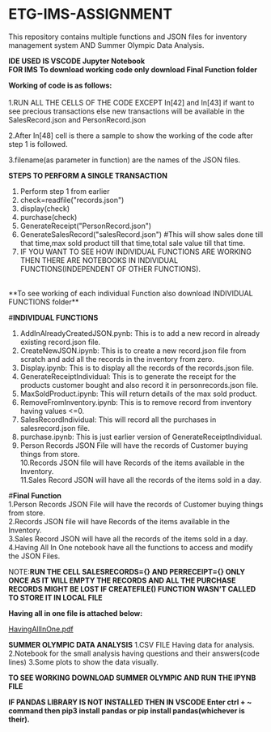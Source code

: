 # ETG-IMS-ASSIGNMENT
This repository contains multiple functions and JSON files for inventory management system AND Summer Olympic Data Analysis.<br/>

**IDE USED IS VSCODE Jupyter Notebook**
<br/>
**FOR IMS**
**To download working code only download Final Function folder**<br/>

**Working of code is as follows:**<br/>
<br/>
1.RUN ALL THE CELLS OF THE CODE EXCEPT In[42] and In[43] if want to see precious transactions else new transactions will be available in the SalesRecord.json and PersonRecord.json<br/>

2.After In[48] cell is there a sample to show the working of the code after step 1 is followed.<br/>

3.filename(as parameter in function) are the names of the JSON files.<br/>

**STEPS TO PERFORM A SINGLE TRANSACTION**
<br/>
1. Perform step 1 from earlier<br/>
2. check=readfile("records.json")<br/>
3. display(check)<br/>
4. purchase(check)<br/>
5. GenerateReceipt("PersonRecord.json")<br/>
6. GenerateSalesRecord("salesRecord.json") #This will show sales done till that time,max sold product till that time,total sale value till that time.<br/>
7. IF YOU WANT TO SEE HOW INDIVIDUAL FUNCTIONS ARE WORKING THEN THERE ARE NOTEBOOKS IN INDIVIDUAL FUNCTIONS(INDEPENDENT OF OTHER FUNCTIONS).<br/>
<br/>
**To see working of each individual Function also download INDIVIDUAL FUNCTIONS folder**<br/>




#**INDIVIDUAL FUNCTIONS**
<br/>
1. AddInAlreadyCreatedJSON.pynb: This is to add a new record in already existing record.json file.<br/>
2. CreateNewJSON.ipynb: This is to create a new record.json file from scratch and add all the records in the inventory from zero.<br/>
3. Display.ipynb: This is to display all the records of the records.json file.<br/>
4. GenerateReceiptIndividual: This is to generate the receipt for the products customer bought and also record it in personrecords.json file.<br/>
5. MaxSoldProduct.ipynb: This will return details of the max sold product.<br/>
6. RemoveFromInventory.ipynb: This is to remove record from inventory having values <=0.<br/>
7. SalesRecordIndividual: This will record all the purchases in salesrecord.json file.<br/>
8. purchase.ipynb: This is just earlier version of GenerateReceiptIndividual.<br/>
9. Person Records JSON File will have the records of Customer buying things from store.<br/>
10.Records JSON file will have Records of the items available in the Inventory.<br/>
11.Sales Record JSON will have all the records of the items sold in a day.<br/>
 
#**Final Function**
<br/>
1.Person Records JSON File will have the records of Customer buying things from store.<br/>
2.Records JSON file will have Records of the items available in the Inventory.<br/>
3.Sales Record JSON will have all the records of the items sold in a day.<br/>
4.Having All In One notebook have all the functions to access and modify the JSON Files.<br/>


NOTE:**RUN THE CELL SALESRECORDS={} AND PERRECEIPT={} ONLY ONCE AS IT WILL EMPTY THE RECORDS AND ALL THE PURCHASE RECORDS MIGHT BE LOST IF CREATEFILE() FUNCTION WASN'T CALLED TO STORE IT IN LOCAL FILE**

**Having all in one file is attached below:**

[HavingAllInOne.pdf](https://github.com/heisenberg-7/ETG-IMS-ASSIGNMENT/files/7111103/HavingAllInOne.pdf)


**SUMMER OLYMPIC DATA ANALYSIS**
1.CSV FILE Having data for analysis.
2.Notebook for the small analysis having questions and their answers(code lines)
3.Some plots to show the data visually.

**TO SEE WORKING DOWNLOAD SUMMER OLYMPIC AND RUN THE IPYNB FILE**

**IF PANDAS LIBRARY IS NOT INSTALLED THEN IN VSCODE Enter ctrl + ~ command then pip3 install pandas or pip install pandas(whichever is their).**





